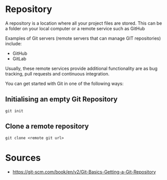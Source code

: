 # Repository

A repository is a location where all your project files are stored. This can be a folder on your local computer or a remote service such as GitHub

Examples of Git servers (remote servers that can manage GIT repositories) include:
* GitHub
* GitLab

Usually, these remote services provide additional functionality are as bug tracking, pull requests and continuous integration.

You can get started with Git in one of the following ways:

## Initialising an empty Git Repository

```
git init
```

## Clone a remote repository

```
git clone <remote git url>
```

# Sources

* https://git-scm.com/book/en/v2/Git-Basics-Getting-a-Git-Repository